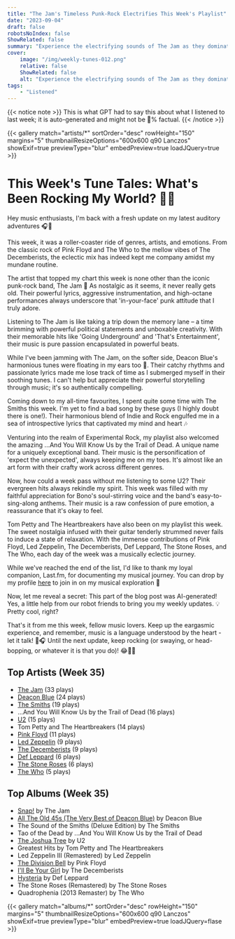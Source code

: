 ```yaml
---
title: "The Jam's Timeless Punk-Rock Electrifies This Week's Playlist"
date: "2023-09-04"
draft: false
robotsNoIndex: false
ShowRelated: false
summary: "Experience the electrifying sounds of The Jam as they dominate this week's playlist. Their timeless punk-rock tunes will leave you captivated by their raw energy!"
cover:
    image: "/img/weekly-tunes-012.png"
    relative: false
    ShowRelated: false
    alt: "Experience the electrifying sounds of The Jam as they dominate this week's playlist. Their timeless punk-rock tunes will leave you captivated by their raw energy!"
tags:
    - "Listened"
---
```


{{< notice note >}}
This is what GPT had to say this about what I listened to last week; it is auto-generated and might not be 💯% factual.
{{< /notice >}}

{{< gallery match="artists/*" sortOrder="desc" rowHeight="150" margins="5" thumbnailResizeOptions="600x600 q90 Lanczos" showExif=true previewType="blur" embedPreview=true loadJQuery=true >}}

# This Week's Tune Tales: What's Been Rocking My World? 🎵🎸

Hey music enthusiasts, I'm back with a fresh update on my latest auditory adventures 🎧🙌

This week, it was a roller-coaster ride of genres, artists, and emotions. From the classic rock of Pink Floyd and The Who to the mellow vibes of The Decemberists, the eclectic mix has indeed kept me company amidst my mundane routine.

The artist that topped my chart this week is none other than the iconic punk-rock band, The Jam 🎸 As nostalgic as it seems, it never really gets old. Their powerful lyrics, aggressive instrumentation, and high-octane performances always underscore that 'in-your-face' punk attitude that I truly adore.

Listening to The Jam is like taking a trip down the memory lane – a time brimming with powerful political statements and unboxable creativity. With their memorable hits like 'Going Underground' and 'That's Entertainment', their music is pure passion encapsulated in powerful beats. 

While I've been jamming with The Jam, on the softer side, Deacon Blue's harmonious tunes were floating in my ears too 🎵. Their catchy rhythms and passionate lyrics made me lose track of time as I submerged myself in their soothing tunes. I can't help but appreciate their powerful storytelling through music; it's so authentically compelling.

Coming down to my all-time favourites, I spent quite some time with The Smiths this week. I'm yet to find a bad song by these guys (I highly doubt there is one!). Their harmonious blend of Indie and Rock engulfed me in a sea of introspective lyrics that captivated my mind and heart 🎶 

Venturing into the realm of Experimental Rock, my playlist also welcomed the amazing ...And You Will Know Us by the Trail of Dead. A unique name for a uniquely exceptional band. Their music is the personification of 'expect the unexpected', always keeping me on my toes. It's almost like an art form with their crafty work across different genres.

Now, how could a week pass without me listening to some U2? Their evergreen hits always rekindle my spirit. This week was filled with my faithful appreciation for Bono's soul-stirring voice and the band's easy-to-sing-along anthems. Their music is a raw confession of pure emotion, a reassurance that it's okay to feel.

Tom Petty and The Heartbreakers have also been on my playlist this week. The sweet nostalgia infused with their guitar tenderly strummed never fails to induce a state of relaxation. With the immense contributions of Pink Floyd, Led Zeppelin, The Decemberists, Def Leppard, The Stone Roses, and The Who, each day of the week was a musically eclectic journey.

While we've reached the end of the list, I'd like to thank my loyal companion, Last.fm, for documenting my musical journey. You can drop by my profile [here](https://www.last.fm/user/RussMckendrick) to join in on my musical exploration 🎼 

Now, let me reveal a secret: This part of the blog post was AI-generated! Yes, a little help from our robot friends to bring you my weekly updates. 💡 Pretty cool, right?

That's it from me this week, fellow music lovers. Keep up the eargasmic experience, and remember, music is a language understood by the heart - let it talk! 🎵🎧 Until the next update, keep rocking (or swaying, or head-bopping, or whatever it is that you do)! 😂🤘🏼

## Top Artists (Week 35)

- [The Jam](https://www.russ.fm/artist/the-jam/) (33 plays)
- [Deacon Blue](https://www.russ.fm/artist/deacon-blue/) (24 plays)
- [The Smiths](https://www.russ.fm/artist/the-smiths/) (19 plays)
- ...And You Will Know Us by the Trail of Dead (16 plays)
- [U2](https://www.russ.fm/artist/u2/) (15 plays)
- Tom Petty and The Heartbreakers (14 plays)
- [Pink Floyd](https://www.russ.fm/artist/pink-floyd/) (11 plays)
- [Led Zeppelin](https://www.russ.fm/artist/led-zeppelin/) (9 plays)
- [The Decemberists](https://www.russ.fm/artist/the-decemberists/) (9 plays)
- [Def Leppard](https://www.russ.fm/artist/def-leppard/) (6 plays)
- [The Stone Roses](https://www.russ.fm/artist/the-stone-roses/) (6 plays)
- [The Who](https://www.russ.fm/artist/the-who/) (5 plays)


## Top Albums (Week 35)

- [Snap!](https://www.russ.fm/albums/snap-14312912/) by The Jam
- [All The Old 45s (The Very Best of Deacon Blue)](https://www.russ.fm/albums/all-the-old-45s-the-very-best-of-deacon-blue-28160602/) by Deacon Blue
- The Sound of the Smiths (Deluxe Edition) by The Smiths
- Tao of the Dead by ...And You Will Know Us by the Trail of Dead
- [The Joshua Tree](https://www.russ.fm/albums/the-joshua-tree-10391869/) by U2
- Greatest Hits by Tom Petty and The Heartbreakers
- Led Zeppelin III (Remastered) by Led Zeppelin
- [The Division Bell](https://www.russ.fm/albums/the-division-bell-13718487/) by Pink Floyd
- [I'll Be Your Girl](https://www.russ.fm/albums/i-ll-be-your-girl-11709250/) by The Decemberists
- [Hysteria](https://www.russ.fm/albums/hysteria-10660430/) by Def Leppard
- The Stone Roses (Remastered) by The Stone Roses
- Quadrophenia (2013 Remaster) by The Who


{{< gallery match="albums/*" sortOrder="desc" rowHeight="150" margins="5" thumbnailResizeOptions="600x600 q90 Lanczos" showExif=true previewType="blur" embedPreview=true loadJQuery=flase >}}